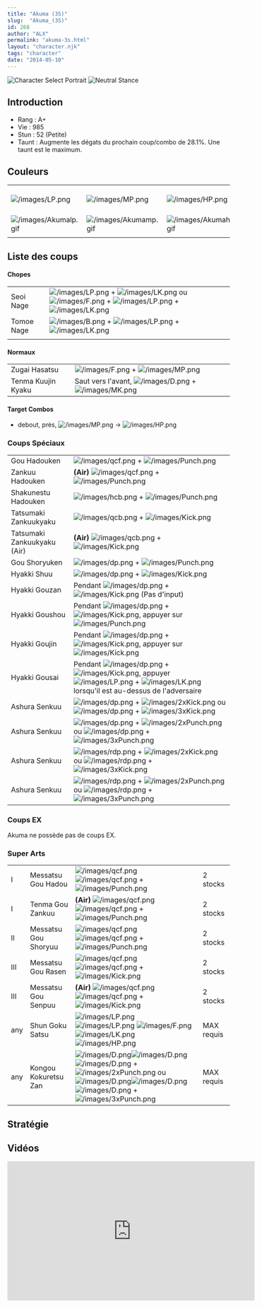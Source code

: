 ```yaml
---
title: "Akuma (3S)"
slug:  "Akuma_(3S)"
id: 268
author: "ALX"
permalink: "akuma-3s.html"
layout: "character.njk"
tags: "character"
date: "2014-05-10"
---
```


![Character Select
Portrait](/images/Akuma3sport.gif "Character Select Portrait") ![Neutral
Stance](/images/Akuma3s-stance.gif "Neutral Stance")

## Introduction

- Rang : A+
- Vie : 985
- Stun : 52 (Petite)
- Taunt : Augmente les dégats du prochain coup/combo de 28.1%. Une taunt
  est le maximum.

## Couleurs

|                                                |                                                |                                                |                                                |                                                |                                                |                                                                                                              |
|------------------------------------------------|------------------------------------------------|------------------------------------------------|------------------------------------------------|------------------------------------------------|------------------------------------------------|--------------------------------------------------------------------------------------------------------------|
| ![](/images/LP.png "/images/LP.png")           | ![](/images/MP.png "/images/MP.png")           | ![](/images/HP.png "/images/HP.png")           | ![](/images/LK.png "/images/LK.png")           | ![](/images/MK.png "/images/MK.png")           | ![](/images/HK.png "/images/HK.png")           | ![](/images/LP.png "/images/LP.png")![](/images/MK.png "/images/MK.png")![](/images/HP.png "/images/HP.png") |
| ![](/images/Akumalp.gif "/images/Akumalp.gif") | ![](/images/Akumamp.gif "/images/Akumamp.gif") | ![](/images/Akumahp.gif "/images/Akumahp.gif") | ![](/images/Akumalk.gif "/images/Akumalk.gif") | ![](/images/Akumamk.gif "/images/Akumamk.gif") | ![](/images/Akumahk.gif "/images/Akumahk.gif") | ![](/images/Akumalpmkhp.gif "/images/Akumalpmkhp.gif")                                                       |
|                                                |                                                |                                                |                                                |                                                |                                                |                                                                                                              |

## Liste des coups

#### Chopes

|            |                                                                                                                                                                                                 |
|------------|-------------------------------------------------------------------------------------------------------------------------------------------------------------------------------------------------|
| Seoi Nage  | ![](/images/LP.png "/images/LP.png") + ![](/images/LK.png "/images/LK.png") ou ![](/images/F.png "/images/F.png") + ![](/images/LP.png "/images/LP.png") + ![](/images/LK.png "/images/LK.png") |
| Tomoe Nage | ![](/images/B.png "/images/B.png") + ![](/images/LP.png "/images/LP.png") + ![](/images/LK.png "/images/LK.png")                                                                                |
|            |                                                                                                                                                                                                 |

#### Normaux

|                    |                                                                                              |
|--------------------|----------------------------------------------------------------------------------------------|
| Zugai Hasatsu      | ![](/images/F.png "/images/F.png") + ![](/images/MP.png "/images/MP.png")                    |
| Tenma Kuujin Kyaku | Saut vers l'avant, ![](/images/D.png "/images/D.png") + ![](/images/MK.png "/images/MK.png") |

#### Target Combos

- debout, près, ![](/images/MP.png "/images/MP.png") -\>
  ![](/images/HP.png "/images/HP.png")

### Coups Spéciaux

|                             |                                                                                                                                                                                                                      |
|-----------------------------|----------------------------------------------------------------------------------------------------------------------------------------------------------------------------------------------------------------------|
| Gou Hadouken                | ![](/images/qcf.png "/images/qcf.png") + ![](/images/Punch.png "/images/Punch.png")                                                                                                                                  |
| Zankuu Hadouken             | **(Air)** ![](/images/qcf.png "/images/qcf.png") + ![](/images/Punch.png "/images/Punch.png")                                                                                                                        |
| Shakunestu Hadouken         | ![](/images/hcb.png "/images/hcb.png") + ![](/images/Punch.png "/images/Punch.png")                                                                                                                                  |
| Tatsumaki Zankuukyaku       | ![](/images/qcb.png "/images/qcb.png") + ![](/images/Kick.png "/images/Kick.png")                                                                                                                                    |
| Tatsumaki Zankuukyaku (Air) | **(Air)** ![](/images/qcb.png "/images/qcb.png") + ![](/images/Kick.png "/images/Kick.png")                                                                                                                          |
| Gou Shoryuken               | ![](/images/dp.png "/images/dp.png") + ![](/images/Punch.png "/images/Punch.png")                                                                                                                                    |
| Hyakki Shuu                 | ![](/images/dp.png "/images/dp.png") + ![](/images/Kick.png "/images/Kick.png")                                                                                                                                      |
| Hyakki Gouzan               | Pendant ![](/images/dp.png "/images/dp.png") + ![](/images/Kick.png "/images/Kick.png") (Pas d'input)                                                                                                                |
| Hyakki Goushou              | Pendant ![](/images/dp.png "/images/dp.png") + ![](/images/Kick.png "/images/Kick.png"), appuyer sur ![](/images/Punch.png "/images/Punch.png")                                                                      |
| Hyakki Goujin               | Pendant ![](/images/dp.png "/images/dp.png") + ![](/images/Kick.png "/images/Kick.png"), appuyer sur ![](/images/Kick.png "/images/Kick.png")                                                                        |
| Hyakki Gousai               | Pendant ![](/images/dp.png "/images/dp.png") + ![](/images/Kick.png "/images/Kick.png"), appuyer ![](/images/LP.png "/images/LP.png") + ![](/images/LK.png "/images/LK.png") lorsqu'il est au-dessus de l'adversaire |
| Ashura Senkuu               | ![](/images/dp.png "/images/dp.png") + ![](/images/2xKick.png "/images/2xKick.png") ou ![](/images/dp.png "/images/dp.png") + ![](/images/3xKick.png "/images/3xKick.png")                                           |
| Ashura Senkuu               | ![](/images/dp.png "/images/dp.png") + ![](/images/2xPunch.png "/images/2xPunch.png") ou ![](/images/dp.png "/images/dp.png") + ![](/images/3xPunch.png "/images/3xPunch.png")                                       |
| Ashura Senkuu               | ![](/images/rdp.png "/images/rdp.png") + ![](/images/2xKick.png "/images/2xKick.png") ou ![](/images/rdp.png "/images/rdp.png") + ![](/images/3xKick.png "/images/3xKick.png")                                       |
| Ashura Senkuu               | ![](/images/rdp.png "/images/rdp.png") + ![](/images/2xPunch.png "/images/2xPunch.png") ou ![](/images/rdp.png "/images/rdp.png") + ![](/images/3xPunch.png "/images/3xPunch.png")                                   |

### Coups EX

Akuma ne possède pas de coups EX.

### Super Arts

|     |                      |                                                                                                                                                                                                                                                                                                                    |            |
|-----|----------------------|--------------------------------------------------------------------------------------------------------------------------------------------------------------------------------------------------------------------------------------------------------------------------------------------------------------------|------------|
| I   | Messatsu Gou Hadou   | ![](/images/qcf.png "/images/qcf.png") ![](/images/qcf.png "/images/qcf.png") + ![](/images/Punch.png "/images/Punch.png")                                                                                                                                                                                         | 2 stocks   |
| I   | Tenma Gou Zankuu     | **(Air)** ![](/images/qcf.png "/images/qcf.png") ![](/images/qcf.png "/images/qcf.png") + ![](/images/Punch.png "/images/Punch.png")                                                                                                                                                                               | 2 stocks   |
| II  | Messatsu Gou Shoryuu | ![](/images/qcf.png "/images/qcf.png") ![](/images/qcf.png "/images/qcf.png") + ![](/images/Punch.png "/images/Punch.png")                                                                                                                                                                                         | 2 stocks   |
| III | Messatsu Gou Rasen   | ![](/images/qcf.png "/images/qcf.png") ![](/images/qcf.png "/images/qcf.png") + ![](/images/Kick.png "/images/Kick.png")                                                                                                                                                                                           | 2 stocks   |
| III | Messatsu Gou Senpuu  | **(Air)** ![](/images/qcf.png "/images/qcf.png") ![](/images/qcf.png "/images/qcf.png") + ![](/images/Kick.png "/images/Kick.png")                                                                                                                                                                                 | 2 stocks   |
| any | Shun Goku Satsu      | ![](/images/LP.png "/images/LP.png") ![](/images/LP.png "/images/LP.png") ![](/images/F.png "/images/F.png") ![](/images/LK.png "/images/LK.png") ![](/images/HP.png "/images/HP.png")                                                                                                                             | MAX requis |
| any | Kongou Kokuretsu Zan | ![](/images/D.png "/images/D.png")![](/images/D.png "/images/D.png")![](/images/D.png "/images/D.png") + ![](/images/2xPunch.png "/images/2xPunch.png") ou ![](/images/D.png "/images/D.png")![](/images/D.png "/images/D.png")![](/images/D.png "/images/D.png") + ![](/images/3xPunch.png "/images/3xPunch.png") | MAX requis |

## Stratégie

## Vidéos

<iframe width='560' height='315' src='https://www.youtube.com/embed/5mXwRhaC5C0' title='YouTube video player' frameborder='0' allow='accelerometer; autoplay; clipboard-write; encrypted-media; gyroscope; picture-in-picture; web-share' allowfullscreen></iframe>
